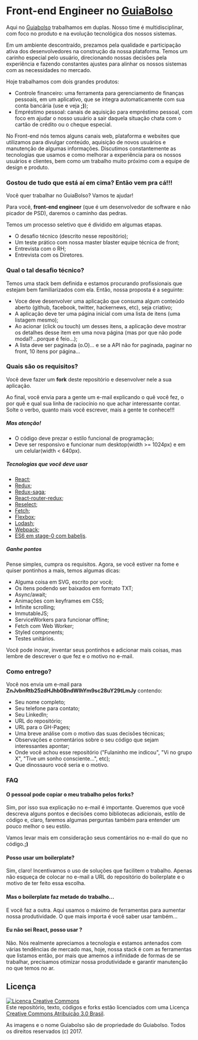 # Front-end Engineer no [GuiaBolso](https://www.guiabolso.com.br)

Aqui no [Guiabolso](https://www.guiabolso.com.br) trabalhamos em duplas. Nosso time é multidisciplinar, com foco no produto e na evolução tecnológica dos nossos sistemas. 

Em um ambiente descontraído, prezamos pela qualidade e participação ativa dos desenvolvedores na construção da nossa plataforma. Temos um carinho especial pelo usuário, direcionando nossas decisões pela experiência e fazendo constantes ajustes para alinhar os nossos sistemas com as necessidades no mercado.

Hoje trabalhamos com dois grandes produtos:

- Controle financeiro: uma ferramenta para gerenciamento de finanças pessoais, em um aplicativo, que se integra automaticamente com sua conta bancária (use e veja **;)**);
- Empréstimo pessoal: canais de aquisição para empréstimo pessoal, com foco em ajudar o nosso usuário a sair daquela situação chata com o cartão de crédito ou o cheque especial.

No Front-end nós temos alguns canais web, plataforma e websites que utilizamos para divulgar conteúdo, aquisição de novos usuários e manutenção de algumas informações. Discutimos constantemente as tecnologias que usamos e como melhorar a experiência para os nossos usuários e clientes, bem como um trabalho muito próximo com a equipe de design e produto.

### Gostou de tudo que está aí em cima? Então vem pra cá!!!

Você quer trabalhar no GuiaBolso? Vamos te ajudar!

Para você, **front-end engineer** (que é um desenvolvedor de software e não picador de PSD), daremos o caminho das pedras.

Temos um processo seletivo que é dividido em algumas etapas. 

- O desafio técnico (descrito nesse repositório);
- Um teste prático com nossa master blaster equipe técnica de front;
- Entrevista com o RH;
- Entrevista com os Diretores.

### Qual o tal desafio técnico?

Temos uma stack bem definida e estamos procurando profissionais que estejam bem familiarizados com ela. Então, nossa proposta é a seguinte:

- Voce deve desenvolver uma aplicação que consuma algum conteúdo aberto (github, facebook, twitter, hackernews, etc), seja criativo;
- A aplicação deve ter uma página inicial com uma lista de itens (uma listagem mesmo);
- Ao acionar (click ou touch) um desses itens, a aplicação deve mostrar os detalhes desse item em uma nova página (mas por que não pode modal?...porque é feio...);
- A lista deve ser paginada (o.O)... e se a API não for paginada, paginar no front, 10 itens por página...

### Quais são os requisitos?

Você deve fazer um **fork** deste repositório e desenvolver nele a sua aplicação. 

Ao final, você envia para a gente um e-mail explicando o quê você fez, o por quê e qual sua linha de raciocínio no que achar interessante contar. Solte o verbo, quanto mais você escrever, mais a gente te conhece!!!

##### Mas atenção!

- O código deve prezar o estilo funcional de programação;
- Deve ser responsivo e funcionar num desktop(width >= 1024px) e em um celular(width < 640px).

##### Tecnologias que você deve usar

- [React](https://facebook.github.io/react/);
- [Redux](http://redux.js.org/);
- [Redux-saga](https://redux-saga.github.io/redux-saga/);
- [React-router-redux](https://www.npmjs.com/package/react-router-redux);
- [Reselect](https://github.com/reactjs/reselect);
- [Fetch](https://developer.mozilla.org/en/docs/Web/API/Fetch_API);
- [Flexbox](https://developer.mozilla.org/en/docs/Web/CSS/flex);
- [Lodash](https://lodash.com/);
- [Webpack](https://webpack.github.io/);
- [ES6 em stage-0 com babeljs](http://babeljs.io/).

##### Ganhe pontos

Pense simples, cumpra os requisitos. Agora, se você estiver na fome e quiser pontinhos a mais, temos algumas dicas:

- Alguma coisa em SVG, escrito por você;
- Os itens podendo ser baixados em formato TXT;
- Async/await;
- Animações com keyframes em CSS;
- Infinite scrolling;
- ImmutableJS;
- ServiceWorkers para funcionar offline;
- Fetch com Web Worker;
- Styled components;
- Testes unitários.

Você pode inovar, inventar seus pontinhos e adicionar mais coisas, mas lembre de descrever o que fez e o motivo no e-mail.

### Como entrego?

Você nos envia um e-mail para **ZnJvbnRtb25zdHJhb0BndWlhYm9sc28uY29tLmJy** contendo:

- Seu nome completo;
- Seu telefone para contato;
- Seu LinkedIn;
- URL do repositório;
- URL para o GH-Pages;
- Uma breve análise com o motivo das suas decisões técnicas;
- Observações e comentários sobre o seu código que sejam interessantes apontar;
- Onde você achou esse repositório ("Fulaninho me indicou", "Vi no grupo X", "Tive um sonho consciente...", etc);
- Que dinossauro você seria e o motivo.

### FAQ

#### O pessoal pode copiar o meu trabalho pelos forks?

Sim, por isso sua explicação no e-mail é importante. Queremos que você descreva alguns pontos e decisões como bibliotecas adicionais, estilo de código e, claro, faremos algumas perguntas também para entender um pouco melhor o seu estilo.

Vamos levar mais em consideração seus comentários no e-mail do que no código.**;)**

#### Posso usar um boilerplate?

Sim, claro! Incentivamos o uso de soluções que facilitem o trabalho. Apenas não esqueça de colocar no e-mail a URL do repositório do boilerplate e o motivo de ter feito essa escolha.

#### Mas o boilerplate faz metade do trabalho...

E você faz a outra. Aqui usamos o máximo de ferramentas para aumentar nossa produtividade. O que mais importa é você saber usar também...

#### Eu não sei React, posso usar <biblioteca ou framework>?

Não. Nós realmente apreciamos a tecnologia e estamos antenados com várias tendências de mercado mas, hoje, nossa stack é com as ferramentas que listamos então, por mais que amemos a infinidade de formas de se trabalhar, precisamos otimizar nossa produtividade e garantir manutenção no que temos no ar.

## Licença

<a rel="license" href="http://creativecommons.org/licenses/by/3.0/br/"><img alt="Licença Creative Commons" style="border-width:0" src="https://i.creativecommons.org/l/by/3.0/br/88x31.png" /></a><br />Este repositório, texto, códigos e forks estão licenciados com uma Licença <a rel="license" href="http://creativecommons.org/licenses/by/3.0/br/">Creative Commons Atribuição 3.0 Brasil</a>.

As imagens e o nome Guiabolso são de propriedade do Guiabolso. Todos os direitos reservados (c) 2017.
